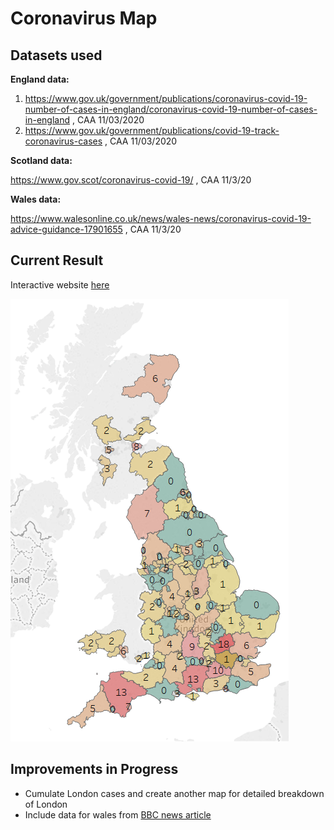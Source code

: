 # Coronavirus Map

## Datasets used

**England data:**
1. https://www.gov.uk/government/publications/coronavirus-covid-19-number-of-cases-in-england/coronavirus-covid-19-number-of-cases-in-england , CAA 11/03/2020
2. https://www.gov.uk/government/publications/covid-19-track-coronavirus-cases , CAA 11/03/2020

**Scotland data:**

https://www.gov.scot/coronavirus-covid-19/ , CAA 11/3/20

**Wales data:**

https://www.walesonline.co.uk/news/wales-news/coronavirus-covid-19-advice-guidance-17901655 , CAA 11/3/20

## Current Result

Interactive website [here](https://terenceneo.github.io/Data-Visualisations/VirusinUK.html)

![Tableau map](Tab_map.png)

## Improvements in Progress

- Cumulate London cases and create another map for detailed breakdown of London
- Include data for wales from [BBC news article](https://www.bbc.co.uk/news/uk-wales-51856495)
